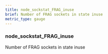 ```yaml
---
title: node_sockstat_FRAG_inuse
brief: Number of FRAG sockets in state inuse
metric_type: gauge
---
```

### node_sockstat_FRAG_inuse

Number of FRAG sockets in state inuse